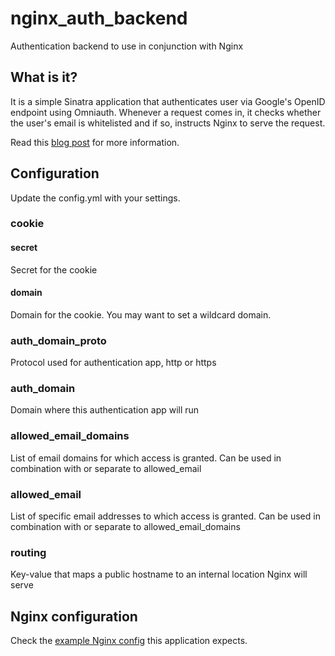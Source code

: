 # nginx_auth_backend

Authentication backend to use in conjunction with Nginx

## What is it?

It is a simple Sinatra application that authenticates user via Google's OpenID endpoint using Omniauth. Whenever a request comes in, it checks whether the user's email is whitelisted and if so, instructs Nginx to serve the request.

Read this [blog post](http://antoineroygobeil.com/blog/2014/2/6/nginx-ruby-auth/) for more information.

## Configuration

Update the config.yml with your settings.

### cookie
#### secret
Secret for the cookie
#### domain
Domain for the cookie. You may want to set a wildcard domain.

### auth_domain_proto
Protocol used for authentication app, http or https

### auth_domain
Domain where this authentication app will run

### allowed_email_domains
List of email domains for which access is granted. Can be used in combination with or separate to allowed_email

### allowed_email
List of specific email addresses to which access is granted. Can be used in combination with or separate to allowed_email_domains

### routing
Key-value that maps a public hostname to an internal location Nginx will serve

## Nginx configuration

Check the [example Nginx config](example_nginx_config) this application expects.
